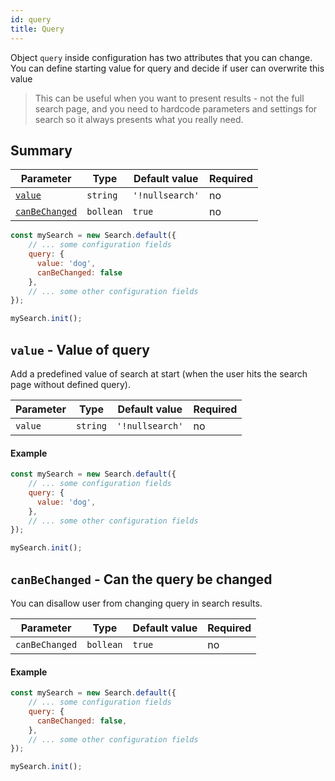 ```yaml
---
id: query
title: Query
---
```


Object `query` inside configuration has two attributes that you can change. You can define starting value for query and decide if user can overwrite this value

> This can be useful when you want to present results - not the full search page, and you need to hardcode parameters and settings for search so it always presents what you really need.

## Summary

| Parameter 	  | Type 	     | Default value 	| Required 	|
|-------------	|----------- |--------------	|----------	|
| [`value`](#value-value-of-query)         | `string` | `'!nullsearch'`        	    | no       |
| [`canBeChanged`](#canbechanged-can-the-query-be-changed) | `bollean` | `true`   | no       |

```js
const mySearch = new Search.default({
    // ... some configuration fields
    query: {
      value: 'dog',
      canBeChanged: false
    },
    // ... some other configuration fields
});

mySearch.init();
```

## `value` - Value of query

Add a predefined value of search at start (when the user hits the search page without defined query).

| Parameter 	         | Type 	    | Default value | Required 	|
|--------------------- |----------- |--------------	|----------	|
| `value`        | `string` | `'!nullsearch'`        	    | no       |

#### Example

```js
const mySearch = new Search.default({
    // ... some configuration fields
    query: {
      value: 'dog',
    },
    // ... some other configuration fields
});

mySearch.init();
```

## `canBeChanged` - Can the query be changed

You can disallow user from changing query in search results.

| Parameter 	         | Type 	    | Default value | Required 	|
|--------------------- |----------- |--------------	|----------	|
| `canBeChanged`      | `bollean` | `true`   | no       |

#### Example

```js
const mySearch = new Search.default({
    // ... some configuration fields
    query: {
      canBeChanged: false,
    },
    // ... some other configuration fields
});

mySearch.init();
```